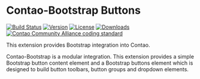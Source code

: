 Contao-Bootstrap Buttons
========================

[![Build Status](http://img.shields.io/travis/contao-bootstrap/buttons/master.svg?style=flat-square)](https://travis-ci.org/contao-bootstrap/buttons)
[![Version](http://img.shields.io/packagist/v/contao-bootstrap/buttons.svg?style=flat-square)](http://packagist.com/packages/contao-bootstrap/buttons)
[![License](http://img.shields.io/packagist/l/contao-bootstrap/buttons.svg?style=flat-square)](http://packagist.com/packages/contao-bootstrap/buttons)
[![Downloads](http://img.shields.io/packagist/dt/contao-bootstrap/buttons.svg?style=flat-square)](http://packagist.com/packages/contao-bootstrap/buttons)
[![Contao Community Alliance coding standard](http://img.shields.io/badge/cca-coding_standard-red.svg?style=flat-square)](https://github.com/contao-community-alliance/coding-standard)

This extension provides Bootstrap integration into Contao. 

Contao-Bootstrap is a modular integration. This extension provides a simple Bootstrap button content element and a 
 Bootstrap buttons element which is designed to build button toolbars, button groups and dropdown elements.

